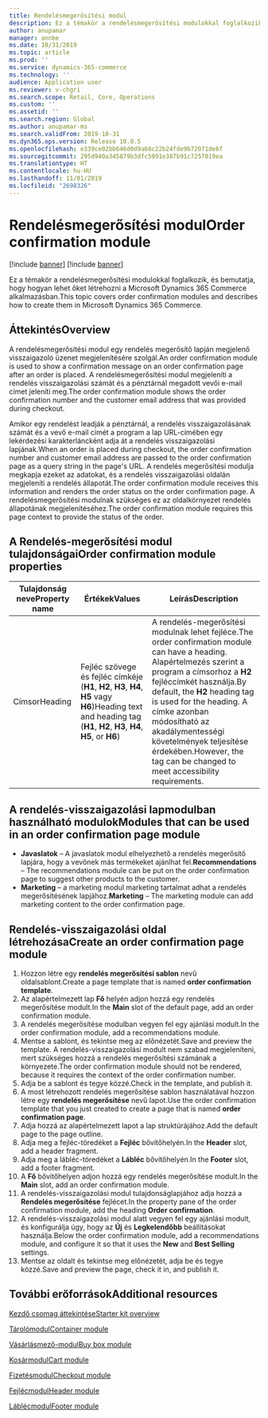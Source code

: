 ```yaml
---
title: Rendelésmegerősítési modul
description: Ez a témakör a rendelésmegerősítési modulokkal foglalkozik, és bemutatja, hogy hogyan lehet őket létrehozni a Microsoft Dynamics 365 Commerce alkalmazásban.
author: anupamar
manager: annbe
ms.date: 10/31/2019
ms.topic: article
ms.prod: ''
ms.service: dynamics-365-commerce
ms.technology: ''
audience: Application user
ms.reviewer: v-chgri
ms.search.scope: Retail, Core, Operations
ms.custom: ''
ms.assetid: ''
ms.search.region: Global
ms.author: anupamar-ms
ms.search.validFrom: 2019-10-31
ms.dyn365.ops.version: Release 10.0.5
ms.openlocfilehash: e339ce02bb646d0d9a68c22b24fde9b72071de6f
ms.sourcegitcommit: 295d940a345879b3dfc5991e387b91c7257019ea
ms.translationtype: HT
ms.contentlocale: hu-HU
ms.lasthandoff: 11/01/2019
ms.locfileid: "2698326"
---
```

# <a name="order-confirmation-module"></a><span data-ttu-id="87261-103">Rendelésmegerősítési modul</span><span class="sxs-lookup"><span data-stu-id="87261-103">Order confirmation module</span></span>

[!include [banner](includes/preview-banner.md)]
[!include [banner](includes/banner.md)]

<span data-ttu-id="87261-104">Ez a témakör a rendelésmegerősítési modulokkal foglalkozik, és bemutatja, hogy hogyan lehet őket létrehozni a Microsoft Dynamics 365 Commerce alkalmazásban.</span><span class="sxs-lookup"><span data-stu-id="87261-104">This topic covers order confirmation modules and describes how to create them in Microsoft Dynamics 365 Commerce.</span></span>

## <a name="overview"></a><span data-ttu-id="87261-105">Áttekintés</span><span class="sxs-lookup"><span data-stu-id="87261-105">Overview</span></span>

<span data-ttu-id="87261-106">A rendelésmegerősítési modul egy rendelés megerősítő lapján megjelenő visszaigazoló üzenet megjelenítésére szolgál.</span><span class="sxs-lookup"><span data-stu-id="87261-106">An order confirmation module is used to show a confirmation message on an order confirmation page after an order is placed.</span></span> <span data-ttu-id="87261-107">A rendelésmegerősítési modul megjeleníti a rendelés visszaigazolási számát és a pénztárnál megadott vevői e-mail címet jeleníti meg.</span><span class="sxs-lookup"><span data-stu-id="87261-107">The order confirmation module shows the order confirmation number and the customer email address that was provided during checkout.</span></span>

<span data-ttu-id="87261-108">Amikor egy rendelést leadják a pénztárnál, a rendelés visszaigazolásának számát és a vevő e-mail címét a program a lap URL-címében egy lekérdezési karakterláncként adja át a rendelés visszaigazolási lapjának.</span><span class="sxs-lookup"><span data-stu-id="87261-108">When an order is placed during checkout, the order confirmation number and customer email address are passed to the order confirmation page as a query string in the page's URL.</span></span> <span data-ttu-id="87261-109">A rendelés megerősítési modulja megkapja ezeket az adatokat, és a rendelés visszaigazolási oldalán megjeleníti a rendelés állapotát.</span><span class="sxs-lookup"><span data-stu-id="87261-109">The order confirmation module receives this information and renders the order status on the order confirmation page.</span></span> <span data-ttu-id="87261-110">A rendelésmegerősítési modulnak szükséges ez az oldalkörnyezet rendelés állapotának megjelenítéséhez.</span><span class="sxs-lookup"><span data-stu-id="87261-110">The order confirmation module requires this page context to provide the status of the order.</span></span>

## <a name="order-confirmation-module-properties"></a><span data-ttu-id="87261-111">A Rendelés-megerősítési modul tulajdonságai</span><span class="sxs-lookup"><span data-stu-id="87261-111">Order confirmation module properties</span></span>

| <span data-ttu-id="87261-112">Tulajdonság neve</span><span class="sxs-lookup"><span data-stu-id="87261-112">Property name</span></span> | <span data-ttu-id="87261-113">Értékek</span><span class="sxs-lookup"><span data-stu-id="87261-113">Values</span></span> | <span data-ttu-id="87261-114">Leírás</span><span class="sxs-lookup"><span data-stu-id="87261-114">Description</span></span> |
|---------------|--------|-------------|
| <span data-ttu-id="87261-115">Címsor</span><span class="sxs-lookup"><span data-stu-id="87261-115">Heading</span></span>       | <span data-ttu-id="87261-116">Fejléc szövege és fejléc címkéje (**H1**, **H2**, **H3**, **H4**, **H5** vagy **H6**)</span><span class="sxs-lookup"><span data-stu-id="87261-116">Heading text and heading tag (**H1**, **H2**, **H3**, **H4**, **H5**, or **H6**)</span></span> | <span data-ttu-id="87261-117">A rendelés-megerősítési modulnak lehet fejléce.</span><span class="sxs-lookup"><span data-stu-id="87261-117">The order confirmation module can have a heading.</span></span> <span data-ttu-id="87261-118">Alapértelmezés szerint a program a címsorhoz a **H2** fejléccímkét használja.</span><span class="sxs-lookup"><span data-stu-id="87261-118">By default, the **H2** heading tag is used for the heading.</span></span> <span data-ttu-id="87261-119">A címke azonban módosítható az akadálymentességi követelmények teljesítése érdekében.</span><span class="sxs-lookup"><span data-stu-id="87261-119">However, the tag can be changed to meet accessibility requirements.</span></span> |

## <a name="modules-that-can-be-used-in-an-order-confirmation-page-module"></a><span data-ttu-id="87261-120">A rendelés-visszaigazolási lapmodulban használható modulok</span><span class="sxs-lookup"><span data-stu-id="87261-120">Modules that can be used in an order confirmation page module</span></span> 

- <span data-ttu-id="87261-121">**Javaslatok** – A javaslatok modul elhelyezhető a rendelés megerősítő lapjára, hogy a vevőnek más termékeket ajánlhat fel.</span><span class="sxs-lookup"><span data-stu-id="87261-121">**Recommendations** – The recommendations module can be put on the order confirmation page to suggest other products to the customer.</span></span>
- <span data-ttu-id="87261-122">**Marketing** – a marketing modul marketing tartalmat adhat a rendelés megerősítésének lapjához.</span><span class="sxs-lookup"><span data-stu-id="87261-122">**Marketing** – The marketing module can add marketing content to the order confirmation page.</span></span>

## <a name="create-an-order-confirmation-page-module"></a><span data-ttu-id="87261-123">Rendelés-visszaigazolási oldal létrehozása</span><span class="sxs-lookup"><span data-stu-id="87261-123">Create an order confirmation page module</span></span>

1. <span data-ttu-id="87261-124">Hozzon létre egy **rendelés megerősítési sablon** nevű oldalsablont.</span><span class="sxs-lookup"><span data-stu-id="87261-124">Create a page template that is named **order confirmation template**.</span></span>
1. <span data-ttu-id="87261-125">Az alapértelmezett lap **Fő** helyén adjon hozzá egy rendelés megerősítése modult.</span><span class="sxs-lookup"><span data-stu-id="87261-125">In the **Main** slot of the default page, add an order confirmation module.</span></span>
1. <span data-ttu-id="87261-126">A rendelés megerősítése modulban vegyen fel egy ajánlási modult.</span><span class="sxs-lookup"><span data-stu-id="87261-126">In the order confirmation module, add a recommendations module.</span></span>
1. <span data-ttu-id="87261-127">Mentse a sablont, és tekintse meg az előnézetét.</span><span class="sxs-lookup"><span data-stu-id="87261-127">Save and preview the template.</span></span> <span data-ttu-id="87261-128">A rendelés-visszaigazolási modult nem szabad megjeleníteni, mert szükséges hozzá a rendelés megerősítési számának a környezete.</span><span class="sxs-lookup"><span data-stu-id="87261-128">The order confirmation module should not be rendered, because it requires the context of the order confirmation number.</span></span>
1. <span data-ttu-id="87261-129">Adja be a sablont és tegye közzé.</span><span class="sxs-lookup"><span data-stu-id="87261-129">Check in the template, and publish it.</span></span>
1. <span data-ttu-id="87261-130">A most létrehozott rendelés megerősítése sablon használatával hozzon létre egy **rendelés megerősítése** nevű lapot.</span><span class="sxs-lookup"><span data-stu-id="87261-130">Use the order confirmation template that you just created to create a page that is named **order confirmation page**.</span></span>
1. <span data-ttu-id="87261-131">Adja hozzá az alapértelmezett lapot a lap struktúrájához.</span><span class="sxs-lookup"><span data-stu-id="87261-131">Add the default page to the page outline.</span></span>
1. <span data-ttu-id="87261-132">Adja meg a fejléc-töredéket a **Fejléc** bővítőhelyén.</span><span class="sxs-lookup"><span data-stu-id="87261-132">In the **Header** slot, add a header fragment.</span></span>
1. <span data-ttu-id="87261-133">Adja meg a lábléc-töredéket a **Lábléc** bővítőhelyén.</span><span class="sxs-lookup"><span data-stu-id="87261-133">In the **Footer** slot, add a footer fragment.</span></span>
1. <span data-ttu-id="87261-134">A **Fő** bővítőhelyen adjon hozzá egy rendelés megerősítése modult.</span><span class="sxs-lookup"><span data-stu-id="87261-134">In the **Main** slot, add an order confirmation module.</span></span>
1. <span data-ttu-id="87261-135">A rendelés-visszaigazolási modul tulajdonságlapjához adja hozzá a **Rendelés megerősítése** fejlécet.</span><span class="sxs-lookup"><span data-stu-id="87261-135">In the property pane of the order confirmation module, add the heading **Order confirmation**.</span></span>
1. <span data-ttu-id="87261-136">A rendelés-visszaigazolási modul alatt vegyen fel egy ajánlási modult, és konfigurálja úgy, hogy az **Új** és **Legkelendőbb** beállításokat használja.</span><span class="sxs-lookup"><span data-stu-id="87261-136">Below the order confirmation module, add a recommendations module, and configure it so that it uses the **New** and **Best Selling** settings.</span></span>
1. <span data-ttu-id="87261-137">Mentse az oldalt és tekintse meg előnézetét, adja be és tegye közzé.</span><span class="sxs-lookup"><span data-stu-id="87261-137">Save and preview the page, check it in, and publish it.</span></span>

## <a name="additional-resources"></a><span data-ttu-id="87261-138">További erőforrások</span><span class="sxs-lookup"><span data-stu-id="87261-138">Additional resources</span></span>

[<span data-ttu-id="87261-139">Kezdő csomag áttekintése</span><span class="sxs-lookup"><span data-stu-id="87261-139">Starter kit overview</span></span>](starter-kit-overview.md)

[<span data-ttu-id="87261-140">Tárolómodul</span><span class="sxs-lookup"><span data-stu-id="87261-140">Container module</span></span>](add-container-module.md)

[<span data-ttu-id="87261-141">Vásárlásmező-modul</span><span class="sxs-lookup"><span data-stu-id="87261-141">Buy box module</span></span>](add-buy-box.md)

[<span data-ttu-id="87261-142">Kosármodul</span><span class="sxs-lookup"><span data-stu-id="87261-142">Cart module</span></span>](add-cart-module.md)

[<span data-ttu-id="87261-143">Fizetésmodul</span><span class="sxs-lookup"><span data-stu-id="87261-143">Checkout module</span></span>](add-checkout-module.md)

[<span data-ttu-id="87261-144">Fejlécmodul</span><span class="sxs-lookup"><span data-stu-id="87261-144">Header module</span></span>](author-header-module.md)

[<span data-ttu-id="87261-145">Láblécmodul</span><span class="sxs-lookup"><span data-stu-id="87261-145">Footer module</span></span>](author-footer-module.md)
